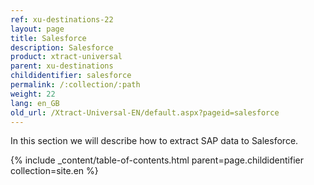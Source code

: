 ```yaml
---
ref: xu-destinations-22
layout: page
title: Salesforce
description: Salesforce
product: xtract-universal
parent: xu-destinations
childidentifier: salesforce
permalink: /:collection/:path
weight: 22
lang: en_GB
old_url: /Xtract-Universal-EN/default.aspx?pageid=salesforce
---
```


In this section we will describe how to extract SAP data to Salesforce.

{% include _content/table-of-contents.html parent=page.childidentifier collection=site.en %}